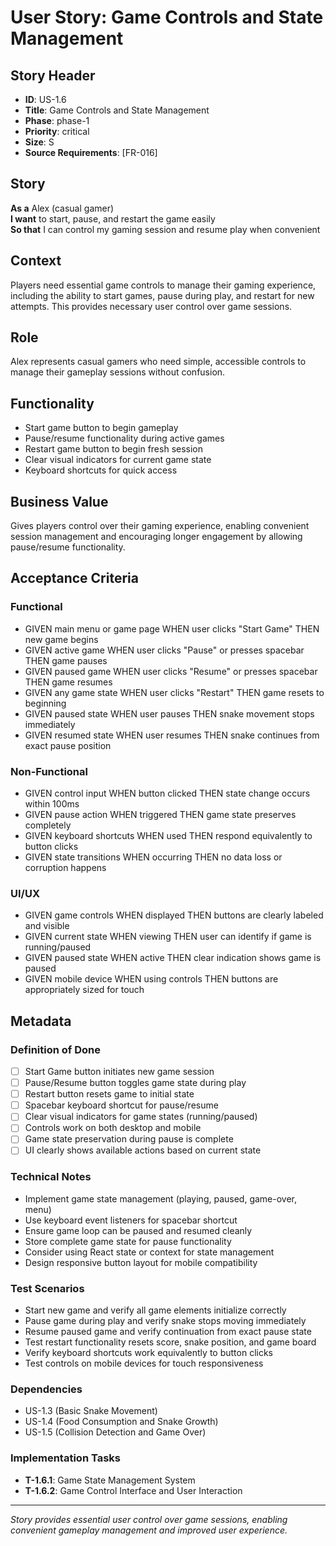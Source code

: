 # User Story: Game Controls and State Management

## Story Header

- **ID**: US-1.6
- **Title**: Game Controls and State Management
- **Phase**: phase-1
- **Priority**: critical
- **Size**: S
- **Source Requirements**: [FR-016]

## Story

**As a** Alex (casual gamer)  
**I want** to start, pause, and restart the game easily  
**So that** I can control my gaming session and resume play when convenient

## Context

Players need essential game controls to manage their gaming experience, including the ability to start games, pause during play, and restart for new attempts. This provides necessary user control over game sessions.

## Role

Alex represents casual gamers who need simple, accessible controls to manage their gameplay sessions without confusion.

## Functionality

- Start game button to begin gameplay
- Pause/resume functionality during active games
- Restart game button to begin fresh session
- Clear visual indicators for current game state
- Keyboard shortcuts for quick access

## Business Value

Gives players control over their gaming experience, enabling convenient session management and encouraging longer engagement by allowing pause/resume functionality.

## Acceptance Criteria

### Functional

- GIVEN main menu or game page WHEN user clicks "Start Game" THEN new game begins
- GIVEN active game WHEN user clicks "Pause" or presses spacebar THEN game pauses
- GIVEN paused game WHEN user clicks "Resume" or presses spacebar THEN game resumes
- GIVEN any game state WHEN user clicks "Restart" THEN game resets to beginning
- GIVEN paused state WHEN user pauses THEN snake movement stops immediately
- GIVEN resumed state WHEN user resumes THEN snake continues from exact pause position

### Non-Functional

- GIVEN control input WHEN button clicked THEN state change occurs within 100ms
- GIVEN pause action WHEN triggered THEN game state preserves completely
- GIVEN keyboard shortcuts WHEN used THEN respond equivalently to button clicks
- GIVEN state transitions WHEN occurring THEN no data loss or corruption happens

### UI/UX

- GIVEN game controls WHEN displayed THEN buttons are clearly labeled and visible
- GIVEN current state WHEN viewing THEN user can identify if game is running/paused
- GIVEN paused state WHEN active THEN clear indication shows game is paused
- GIVEN mobile device WHEN using controls THEN buttons are appropriately sized for touch

## Metadata

### Definition of Done

- [ ] Start Game button initiates new game session
- [ ] Pause/Resume button toggles game state during play
- [ ] Restart button resets game to initial state
- [ ] Spacebar keyboard shortcut for pause/resume
- [ ] Clear visual indicators for game states (running/paused)
- [ ] Controls work on both desktop and mobile
- [ ] Game state preservation during pause is complete
- [ ] UI clearly shows available actions based on current state

### Technical Notes

- Implement game state management (playing, paused, game-over, menu)
- Use keyboard event listeners for spacebar shortcut
- Ensure game loop can be paused and resumed cleanly
- Store complete game state for pause functionality
- Consider using React state or context for state management
- Design responsive button layout for mobile compatibility

### Test Scenarios

- Start new game and verify all game elements initialize correctly
- Pause game during play and verify snake stops moving immediately
- Resume paused game and verify continuation from exact pause state
- Test restart functionality resets score, snake position, and game board
- Verify keyboard shortcuts work equivalently to button clicks
- Test controls on mobile devices for touch responsiveness

### Dependencies

- US-1.3 (Basic Snake Movement)
- US-1.4 (Food Consumption and Snake Growth)
- US-1.5 (Collision Detection and Game Over)

### Implementation Tasks

- **T-1.6.1**: Game State Management System
- **T-1.6.2**: Game Control Interface and User Interaction

---

_Story provides essential user control over game sessions, enabling convenient gameplay management and improved user experience._

